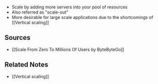 - Scale by adding more servers into your pool of resources
- Also referred as "scale-out"
- More desirable for large scale applications due to the shortcomings of [[Vertical scaling]]

## Sources
- [[Scale From Zero To Millions Of Users by ByteByteGo]]

## Related Notes
- [[Vertical scaling]] 